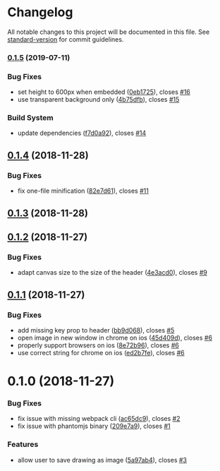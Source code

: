 # Changelog

All notable changes to this project will be documented in this file. See [standard-version](https://github.com/conventional-changelog/standard-version) for commit guidelines.

### [0.1.5](https://github.com/graasp/graasp-app-sketch/compare/v0.1.4...v0.1.5) (2019-07-11)


### Bug Fixes

* set height to 600px when embedded ([0eb1725](https://github.com/graasp/graasp-app-sketch/commit/0eb1725)), closes [#16](https://github.com/graasp/graasp-app-sketch/issues/16)
* use transparent background only ([4b75dfb](https://github.com/graasp/graasp-app-sketch/commit/4b75dfb)), closes [#15](https://github.com/graasp/graasp-app-sketch/issues/15)


### Build System

* update dependencies ([f7d0a92](https://github.com/graasp/graasp-app-sketch/commit/f7d0a92)), closes [#14](https://github.com/graasp/graasp-app-sketch/issues/14)



<a name="0.1.4"></a>
## [0.1.4](https://github.com/graasp/graasp-app-sketch/compare/v0.1.3...v0.1.4) (2018-11-28)


### Bug Fixes

* fix one-file minification ([82e7d61](https://github.com/graasp/graasp-app-sketch/commit/82e7d61)), closes [#11](https://github.com/graasp/graasp-app-sketch/issues/11)



<a name="0.1.3"></a>
## [0.1.3](https://github.com/graasp/graasp-app-sketch/compare/v0.1.2...v0.1.3) (2018-11-28)



<a name="0.1.2"></a>
## [0.1.2](https://github.com/graasp/graasp-app-sketch/compare/v0.1.1...v0.1.2) (2018-11-27)


### Bug Fixes

* adapt canvas size to the size of the header ([4e3acd0](https://github.com/graasp/graasp-app-sketch/commit/4e3acd0)), closes [#9](https://github.com/graasp/graasp-app-sketch/issues/9)



<a name="0.1.1"></a>
## [0.1.1](https://github.com/graasp/graasp-app-sketch/compare/v0.1.0...v0.1.1) (2018-11-27)


### Bug Fixes

* add missing key prop to header ([bb9d068](https://github.com/graasp/graasp-app-sketch/commit/bb9d068)), closes [#5](https://github.com/graasp/graasp-app-sketch/issues/5)
* open image in new window in chrome on ios ([45d409d](https://github.com/graasp/graasp-app-sketch/commit/45d409d)), closes [#6](https://github.com/graasp/graasp-app-sketch/issues/6)
* properly support browsers on ios ([8e72b96](https://github.com/graasp/graasp-app-sketch/commit/8e72b96)), closes [#6](https://github.com/graasp/graasp-app-sketch/issues/6)
* use correct string for chrome on ios ([ed2b7fe](https://github.com/graasp/graasp-app-sketch/commit/ed2b7fe)), closes [#6](https://github.com/graasp/graasp-app-sketch/issues/6)



<a name="0.1.0"></a>
# 0.1.0 (2018-11-27)


### Bug Fixes

* fix issue with missing webpack cli ([ac65dc9](https://github.com/graasp/graasp-app-sketch/commit/ac65dc9)), closes [#2](https://github.com/graasp/graasp-app-sketch/issues/2)
* fix issue with phantomjs binary ([209e7a9](https://github.com/graasp/graasp-app-sketch/commit/209e7a9)), closes [#1](https://github.com/graasp/graasp-app-sketch/issues/1)


### Features

* allow user to save drawing as image ([5a97ab4](https://github.com/graasp/graasp-app-sketch/commit/5a97ab4)), closes [#3](https://github.com/graasp/graasp-app-sketch/issues/3)
